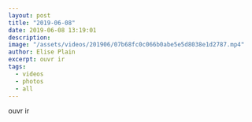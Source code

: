 ```yaml
---
layout: post
title: "2019-06-08"
date: 2019-06-08 13:19:01
description: 
image: "/assets/videos/201906/07b68fc0c066b0abe5e5d8038e1d2787.mp4"
author: Elise Plain
excerpt: ouvr ir
tags: 
  - videos
  - photos
  - all
---
```


ouvr ir
<p></p>
